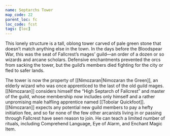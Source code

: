 ```yaml
---
name: Septarchs Tower
map_code: 22
parent_loc: fc
loc_code: fcst
tags: [loc]
---
```

This lonely structure is a tall, oblong tower carved of pale green stone that doesn’t match anything else in the town. In the days before the Bloodspear War, this was the seat of Fallcrest’s mages’ guild—an order of a dozen or so wizards and arcane scholars. Defensive enchantments prevented the orcs from sacking the tower, but the guild’s members died fighting for the city or fled to safer lands.

The tower is now the property of [[Nimozaran|Nimozaran the Green]], an elderly wizard who was once apprenticed to the last of the old guild mages. [[Nimozaran]] considers himself the “High Septarch of Fallcrest” and master of the guild, whose membership now includes only himself and a rather unpromising male halfling apprentice named [[Tobolar Quickfoot]]. [[Nimozaran]] expects any potential new guild members to pay a hefty initiation fee, and so far none of the few other arcanists living in or passing through Fallcrest have seen reason to join. He can teach a limited number of rituals, including Comprehend Language, Eye of Alarm, and Enchant Magic Item.
